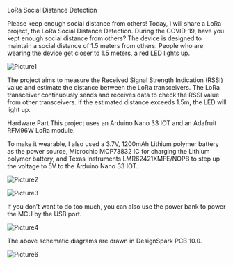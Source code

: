 LoRa Social Distance Detection

Please keep enough social distance from others!
Today, I will share a LoRa project, the LoRa Social Distance Detection.
During the COVID-19, have you kept enough social distance from others?
The device is designed to maintain a social distance of 1.5 meters from others. People who are wearing the device get closer to 1.5 meters, a red LED lights up.

![Picture1](https://user-images.githubusercontent.com/106225286/178451963-b2bc69b2-ee93-4556-85c5-332b5b225162.png)

The project aims to measure the Received Signal Strength Indication (RSSI) value and estimate the distance between the LoRa transceivers. The LoRa transceiver continuously sends and receives data to check the RSSI value from other transceivers. If the estimated distance exceeds 1.5m, the LED will light up.

Hardware Part
This project uses an Arduino Nano 33 IOT and an Adafruit RFM96W LoRa module.

To make it wearable, I also used a 3.7V, 1200mAh Lithium polymer battery as the power source, Microchip MCP73832 IC for charging the Lithium polymer battery, 
and Texas Instruments LMR62421XMFE/NOPB to step up the voltage to 5V to the Arduino Nano 33 IOT.

![Picture2](https://user-images.githubusercontent.com/106225286/178451435-48808f5e-77b3-4659-a92e-465a141c598d.png)

![Picture3](https://user-images.githubusercontent.com/106225286/178451956-1b3cf472-6d32-401d-90e2-cafc7ee6f64a.png)

If you don’t want to do too much, you can also use the power bank to power the MCU by the USB port.

![Picture4](https://user-images.githubusercontent.com/106225286/178451957-45c7c0a0-a330-4b8a-a620-f436dd13a6c5.png)

The above schematic diagrams are drawn in DesignSpark PCB 10.0.

![Picture6](https://user-images.githubusercontent.com/106225286/178451960-9e92d798-1700-4bc3-a168-ae727bb647ab.png)
